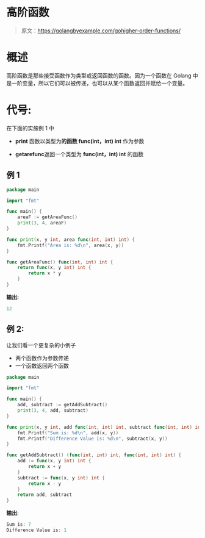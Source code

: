 # 高阶函数

> 原文：<https://golangbyexample.com/gohigher-order-functions/>

# **概述**

高阶函数是那些接受函数作为类型或返回函数的函数。因为一个函数在 Golang 中是一阶变量，所以它们可以被传递，也可以从某个函数返回并赋给一个变量。

# **代号:**

在下面的实施例 1 中

*   **print** 函数以类型为**的函数 func(int，int) int** 作为参数

*   **getarefunc**返回一个类型为 **func(int，int) int** 的函数

## **例 1**

```go
package main

import "fmt"

func main() {
    areaF := getAreaFunc()
    print(3, 4, areaF)
}

func print(x, y int, area func(int, int) int) {
    fmt.Printf("Area is: %d\n", area(x, y))
}

func getAreaFunc() func(int, int) int {
    return func(x, y int) int {
        return x * y
    }
}
```

**输出:**

```go
12
```

## **例 2:**

让我们看一个更复杂的小例子

*   两个函数作为参数传递
*   一个函数返回两个函数

```go
package main

import "fmt"

func main() {
    add, subtract := getAddSubtract()
    print(3, 4, add, subtract)
}

func print(x, y int, add func(int, int) int, subtract func(int, int) int) {
    fmt.Printf("Sum is: %d\n", add(x, y))
    fmt.Printf("Difference Value is: %d\n", subtract(x, y))
}

func getAddSubtract() (func(int, int) int, func(int, int) int) {
    add := func(x, y int) int {
        return x + y
    }
    subtract := func(x, y int) int {
        return x - y
    }
    return add, subtract
}
```

**输出**:

```go
Sum is: 7
Difference Value is: 1
```